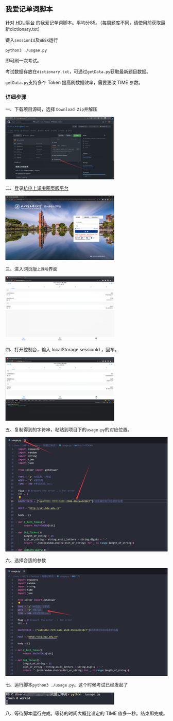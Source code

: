 ## 我爱记单词脚本

针对 [HDU平台](https://skl.hduhelp.com/#/call/course) 的我爱记单词脚本。平均分85。（每周题库不同，请使用前获取最新dictionary.txt）

键入`sessionId`及`WEEK`运行

```
python3 ./usgae.py
```

即可刷一次考试。

考试数据存放在`dictionary.txt`，可通过`getData.py`获取最新题目数据。

`getData.py`支持多个 Token 提高刷数据效率，需要更改 TIME 参数。

### 详细步骤

一、下载项目源码，选择 `Download Zip`并解压

<img src="README/image-20230403085509868.png" alt="image-20230403085509868" style="zoom:33%;" />

二、登录[杭电上课啦网页版平台](http://skl.hduhelp)

<img src="README/image-20230403084618012.png" alt="image-20230403084618012" style="zoom: 33%;" />

三、进入网页版`上课啦`界面

<img src="README/image-20230403084927777.png" alt="image-20230403084927777" style="zoom:33%;" />

四、打开控制台，输入 localStorage.sessionId ，回车。

<img src="README/image-20230403085150699-16804831149441.png" alt="image-20230403085150699" style="zoom:33%;" />

五、复制得到的字符串，粘贴到项目下的`usage.py`的对应位置。

<img src="README/image-20230403090213074.png" alt="image-20230403090213074" style="zoom:50%;" />

六、选择合适的参数

<img src="README/image-20230403090407747.png" alt="image-20230403090407747" style="zoom:50%;" />

七、运行脚本`python3 ./usage.py`。这个时候考试已经发起了

<img src="README/image-20230403091227741.png" alt="image-20230403091227741" style="zoom:33%;" />

八、等待脚本运行完成。等待的时间大概比设定的 TIME 值多一秒。结束即完成。
